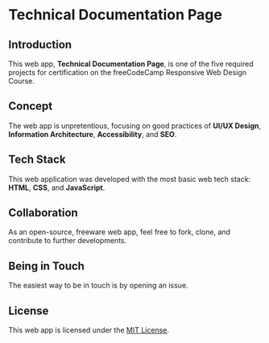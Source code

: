 # Technical Documentation Page

## Introduction

This web app, **Technical Documentation Page**, is one of the five required projects for certification on the freeCodeCamp Responsive Web Design Course.

## Concept

The web app is unpretentious, focusing on good practices of **UI/UX Design**, **Information Architecture**, **Accessibility**, and **SEO**.

## Tech Stack

This web application was developed with the most basic web tech stack: **HTML**, **CSS**, and **JavaScript**.

## Collaboration

As an open-source, freeware web app, feel free to fork, clone, and contribute to further developments.

## Being in Touch

The easiest way to be in touch is by opening an issue.

## License

This web app is licensed under the [MIT License](https://opensource.org/licenses/MIT).